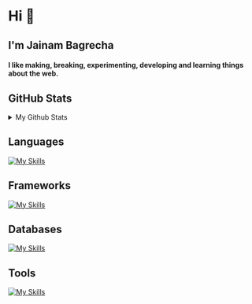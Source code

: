 <h1>Hi 👋</h1>
<h2>I'm Jainam Bagrecha </h2>

<h4 >
  I like making, breaking, experimenting, developing and learning things about
  the web.
</h4>

<h2>GitHub Stats</h2>
<details>
<summary> 
My Github Stats
</summary>

![Jainam's Github Stats](https://github-readme-stats.vercel.app/api?username=jainam-b&show_icons=true&hide_title=true&count_private=true&theme=dark)


</details>



<h2>Languages</h2>

[![My Skills](https://skillicons.dev/icons?i=ts,js,bash,python,java)](https://skillicons.dev)

<h2>Frameworks</h2>
  
[![My Skills](https://skillicons.dev/icons?i=nextjs,express,fastapi,react,nextjs,tailwindcss)](https://skillicons.dev)

<h2>Databases</h2>
  
[![My Skills](https://skillicons.dev/icons?i=postgres,mysql,mongo)](https://skillicons.dev)

<h2>Tools</h2>
 
[![My Skills](https://skillicons.dev/icons?i=neovim,vim,git,docker,linux)](https://skillicons.dev)
